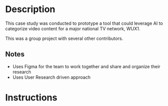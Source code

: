 <h1>
  Description
</h1>
<p>
  This case study was conducted to prototype a tool that could leverage AI to categorize video content for a major national TV network, WUX1.

  This was a group project with several other contributors.
</p>
<h2>
  Notes
</h2>
<ul>
  <li>Uses Figma for the team to work together and share and organize their research</li>
  <li>Uses User Research driven approach</li>
</ul>
<h1>
  Instructions
</h1>
<p>
  
</p>
